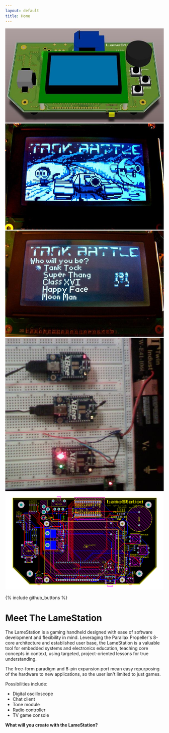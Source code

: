 ```yaml
---
layout: default
title: Home
---
```


<div id="galleria">
    <img src="images/giantagain1sc.jpg">
    <img src="images/tbrevs.jpg">
    <img src="images/tbselect.jpg">
    <img src="images/wifis1.jpg">
    <img src="images/wireframe.png">
</div>

<script>
    Galleria.loadTheme('/lib/galleria/themes/classic/galleria.classic.min.js');
    Galleria.run('#galleria');
</script>

{% include github_buttons %}

# Meet The LameStation

The LameStation is a gaming handheld designed with ease of software development and flexibility in mind. Leveraging the Parallax Propeller's 8-core architecture and established user base, the LameStation is a valuable tool for embedded systems and electronics education, teaching core concepts in context, using targeted, project-oriented lessons for true understanding.

The free-form paradigm and 8-pin expansion port mean easy repurposing of the hardware to new applications, so the user isn't limited to just games. 

Possibilities include:

* Digital oscilloscope
* Chat client
* Tone module
* Radio controller
* TV game console

<strong>What will you create with the LameStation?</strong>
